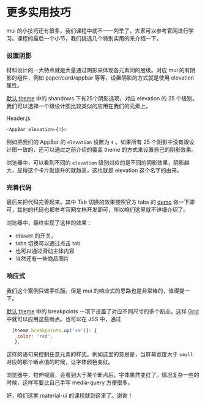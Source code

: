 # 更多实用技巧

mui 的小技巧还有很多，我们课程中就不一一列举了，大家可以参考官网进行学习。课程的最后一个小节，我们挑选几个特别实用的来介绍一下。

### <a name="x5uwtg"></a>设置阴影

材料设计的一大特点就是大量通过阴影来体现各元素间的层级。对应 mui 的有阴影的组件，例如 paper/card/appbar 等等，设置阴影的方式就是使用 elevation 属性。


[默认 theme](https://material-ui.com/customization/default-theme/) 中的 shandows 下有25个阴影选项，对应 elevation 的 25 个级别。我们可以选择一个跟设计图比较类似的应用在我们的元素上。


Header.js

```javascript
<AppBar elevation={4}>
```

例如把我们的 AppBar 的 `elevation` 设置为 `4` 。如果所有 25 个阴影中没有跟设计图一致的，还可以通过之前介绍的覆盖 theme 的方式来设置自己的阴影效果。


浏览器中，可以看到不同的 `elevation` 级别对应的是不同的阴影效果，阴影越大，显得这个卡片就提升的就越高，这也就是 elevation 这个名字的由来。


### <a name="g3vvue"></a>完善代码

最后来把代码完善起来。其中 Tab 切换的效果按照官方 tabs 的 [demo](https://material-ui.com/demos/tabs/#full-width)  做一下即可，其他的代码也都参考官网文档开发即可，所以咱们这里就不详细介绍了。


浏览器中，最终实现了这样的效果：

* drawer 的开关。
* tabs 切换可以通过点击 tab 
* 也可以通过滑动主体内容
* 当然还有一些商品图片

### <a name="09utpu"></a>响应式

我们这个案例只做手机版。但是 mui 的响应式的思路也是非常棒的，值得提一下。

[默认 theme](https://material-ui.com/customization/default-theme/) 中的 breakpoints 一项下设置了对应不同尺寸的多个断点。这样 [Grid](https://material-ui.com/layout/grid/) 中就可以应用这些断点。也可以在 JSS 中，通过


```javascript
  [theme.breakpoints.up('sm')]: {
    color: 'red',
   },
```

这样的语句来控制任意元素的样式。例如这里的意思是，当屏幕宽度大于 `small` 对应的那个断点值的时候，让字体颜色变红。


浏览器中，拉伸视窗，会看到大于某个断点后，字体果然变红了。情况复杂一些的时候，这样写要比自己手写 media-query 方便很多。

好，咱们这套 material-ui 的课程就到这里了。谢谢！
